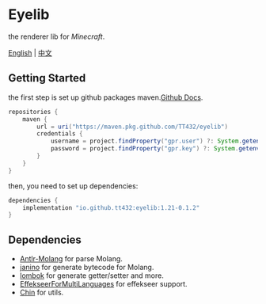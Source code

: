 # Eyelib

the renderer lib for _Minecraft_.

[English](README.md) | [中文](README.cn.md)

## Getting Started

the first step is set up github packages
maven.[Github Docs](https://docs.github.com/en/packages/working-with-a-github-packages-registry/working-with-the-gradle-registry).

```groovy
repositories {
    maven {
        url = uri("https://maven.pkg.github.com/TT432/eyelib")
        credentials {
            username = project.findProperty("gpr.user") ?: System.getenv("USERNAME")
            password = project.findProperty("gpr.key") ?: System.getenv("TOKEN")
        }
    }
}
```

then, you need to set up dependencies:

```groovy
dependencies {
    implementation "io.github.tt432:eyelib:1.21-0.1.2"
}
```

## Dependencies

- [Antlr-Molang](https://github.com/TT432/antlr-molang) for parse Molang.
- [janino](https://janino-compiler.github.io/janino/) for generate bytecode for Molang.
- [lombok](https://projectlombok.org/) for generate getter/setter and more.
- [EffekseerForMultiLanguages](https://github.com/effekseer/EffekseerForMultiLanguages) for effekseer support.
- [Chin](https://github.com/TT432/chin) for utils.